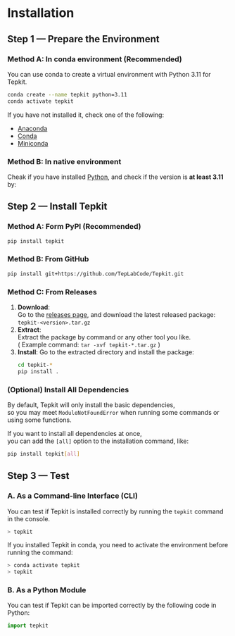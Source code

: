 # Installation

## Step 1 — Prepare the Environment

### Method A: In conda environment (Recommended)

You can use conda to create a virtual environment with Python 3.11 for Tepkit.

```bash
conda create --name tepkit python=3.11
conda activate tepkit
```

If you have not installed it, check one of the following:

- [Anaconda](https://www.anaconda.com/download)
- [Conda](https://docs.conda.io/projects/conda/en/latest/index.html)
- [Miniconda](https://www.anaconda.com/docs/getting-started/miniconda/main)

### Method B: In native environment

Cheak if you have installed [Python](https://www.python.org), and check if the version is **at least 3.11** by:

## Step 2 — Install Tepkit

### Method A: Form PyPI (Recommended)

```bash
pip install tepkit
```

### Method B: From GitHub

```bash
pip install git+https://github.com/TepLabCode/Tepkit.git
```

### Method C: From Releases

1. **Download**:  
   Go to the [releases page](https://github.com/TepLabCode/Tepkit/releases),
   and download the latest released package:  
   `tepkit-<version>.tar.gz`
2. **Extract**:  
   Extract the package by command or any other tool you like.  
   ( Example command: `tar -xvf tepkit-*.tar.gz` )
3. **Install**:
   Go to the extracted directory and install the package:  
   ```bash
   cd tepkit-*
   pip install .
   ```
### (Optional) Install All Dependencies

By default, Tepkit will only install the basic dependencies,  
so you may meet `ModuleNotFoundError` when running some commands or using some functions.

If you want to install all dependencies at once,  
you can add the `[all]` option to the installation command, like:

```bash
pip install tepkit[all]
```

## Step 3 — Test

### A. As a Command-line Interface (CLI)

You can test if Tepkit is installed correctly by running the `tepkit` command in the console.

```bash
> tepkit
```

If you installed Tepkit in conda, you need to activate the environment before running the command:

```bash
> conda activate tepkit
> tepkit
```

### B. As a Python Module

You can test if Tepkit can be imported correctly by the following code in Python:

```python
import tepkit
```